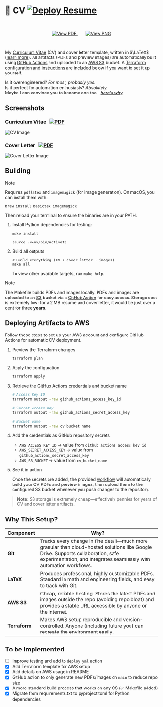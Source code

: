 # 📄 CV [![Deploy Resume](https://github.com/da-luce/cv/actions/workflows/deploy.yml/badge.svg)](https://github.com/da-luce/cv/actions/workflows/deploy.yml)

<br>

<p align="center">
  <a href="https://dalton-cv-artifacts.s3.us-east-1.amazonaws.com/pdfs/dalton_luce_cv.pdf">
    <img src="https://img.shields.io/badge/📄%20View_PDF-blue?style=for-the-badge&logo=&logoColor=white" alt="View PDF">
  </a>&nbsp;&nbsp;&nbsp;&nbsp;&nbsp;&nbsp;
  <a href="https://dalton-cv-artifacts.s3.us-east-1.amazonaws.com/images/cv.png">
    <img src="https://img.shields.io/badge/🌄%20View_PNG-blue?style=for-the-badge&logo=&logoColor=white" alt="View PNG">
  </a>
</p>

<br>

My [Curriculum Vitae](https://en.wikipedia.org/wiki/Curriculum_vitae) (CV) and cover letter template, written in $\LaTeX$ ([learn more](https://www.latex-project.org/)). All artifacts (PDFs and preview images) are automatically built using [GitHub Actions](https://github.com/features/actions) and uploaded to an [AWS S3](https://aws.amazon.com/s3/) bucket. A [Terraform](https://developer.hashicorp.com/terraform) configuration and [instructions](#deploying-artifacts-to-aws) are included below if you want to set it up yourself.

Is it overengineered? _For most, probably yes._ <br>
Is it perfect for automation enthusiasts? _Absolutely._ <br>
Maybe I can convince you to become one too—_[here's why](#why-this-setup)._

## Screenshots

### Curriculum Vitae &nbsp; [![PDF](https://img.shields.io/badge/PDF-blue?style=flat)](https://dalton-cv-artifacts.s3.us-east-1.amazonaws.com/pdfs/dalton_luce_cv.pdf)

![CV Image](https://dalton-cv-artifacts.s3.us-east-1.amazonaws.com/images/cv.png)

### Cover Letter &nbsp; [![PDF](https://img.shields.io/badge/PDF-blue?style=flat)](https://dalton-cv-artifacts.s3.us-east-1.amazonaws.com/pdfs/cover_letter.pdf)

![Cover Letter Image](https://dalton-cv-artifacts.s3.us-east-1.amazonaws.com/images/cover_letter.png)

## Building

> [!NOTE]
> Requires `pdflatex` and `imagemagick` (for image generation). On macOS, you can install them with:
>
> ```shell
> brew install basictex imagemagick
> ```
>
> Then reload your terminal to ensure the binaries are in your PATH.

1. Install Python dependencies for testing:

    ```shell
    make install
    ```

    ```shell
    source .venv/bin/activate
    ````

2. Build all outputs

    ```shell
    # Build everything (CV + cover letter + images)
    make all
    ```

    To view other available targets, run `make help`.

> [!NOTE]
> The Makefile builds PDFs and images locally. PDFs and images are uploaded to an [S3](https://aws.amazon.com/s3/) bucket via a [GitHub Action](./.github/workflows/deploy.yml) for easy access.  Storage cost is extremely low: for a 2 MB resume and cover letter, it would be just over a cent for three **years**.

## Deploying Artifacts to AWS

Follow these steps to set up your AWS account and configure GitHub Actions for automatic CV deployment.

1. Preview the Terraform changes

    ```bash
    terraform plan
    ```

2. Apply the configuration

    ```bash
    terraform apply
    ```

3. Retrieve the GitHub Actions credentials and bucket name

    ```bash
    # Access Key ID
    terraform output -raw github_actions_access_key_id

    # Secret Access Key
    terraform output -raw github_actions_secret_access_key

    # Bucket name
    terraform output -raw cv_bucket_name
    ```

4. Add the credentials as GitHub repository secrets

   * `AWS_ACCESS_KEY_ID` → value from `github_actions_access_key_id`
   * `AWS_SECRET_ACCESS_KEY` → value from `github_actions_secret_access_key`
   * `AWS_S3_BUCKET` → value from `cv_bucket_name`

5. See it in action

   Once the secrets are added, the provided [workflow](./.github/workflows/deploy.yml) will automatically build your CV PDFs and preview images, then upload them to the configured S3 bucket whenever you push changes to the repository.

> **Note:** S3 storage is extremely cheap—effectively pennies for years of CV and cover letter artifacts.

## Why This Setup?

| Component     | Why?                                                                                                                                                                                                    |
| ------------- | ------------------------------------------------------------------------------------------------------------------------------------------------------------------------------------------------------- |
| **Git**       | Tracks every change in fine detail—much more granular than cloud-hosted solutions like Google Drive. Supports collaboration, safe experimentation, and integrates seamlessly with automation workflows. |
| **LaTeX**     | Produces professional, highly customizable PDFs. Standard in math and engineering fields, and easy to track with Git.                                                                                   |
| **AWS S3**    | Cheap, reliable hosting. Stores the latest PDFs and images outside the repo (avoiding repo bloat) and provides a stable URL accessible by anyone on the internet.                                       |
| **Terraform** | Makes AWS setup reproducible and version-controlled. Anyone (including future you) can recreate the environment easily.                                                                                 |

## To be Implemented

* [ ] Improve testing and add to `deploy.yml` action
* [x] Add Terraform template for AWS setup
* [x] Add details on AWS usage in README
* [x] GitHub action to only generate new PDFs/Images on `main` to reduce repo size
* [x] A more standard build process that works on any OS (✅ Makefile added)
* [x] Migrate from requirements.txt to pyproject.toml for Python dependencies
